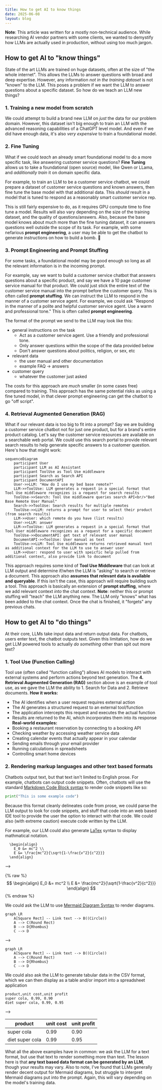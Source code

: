 ```yaml
---
title: How to get AI to know things
date: 2025-06-08
layout: blog
---
```


**Note**: This article was written for a mostly non-technical audience. While researching AI vendor partners with some clients, we wanted to demystify how LLMs are actually used in production, without using too much jargon.
 
## How to get AI to "know things"
State of the art LLMs are trained on huge datasets, often at the size of "the whole internet". This allows the LLMs to answer questions with broad and deep expertise. However, any information _not in the training dataset_ is not "known" to the LLM. This poses a problem if we want the LLM to answer questions about a specific dataset.
So how do we teach an LLM new things?

### 1. Training a new model from scratch
We could attempt to build a brand new LLM on _just_ the data for our problem domain. However, this dataset isn't big enough to train an LLM with the advanced reasoning capabilities of a ChatGPT level model.
And even if we did have enough data, it's also _very expensive_ to train a foundational model.

### 2. Fine Tuning
What if we could _teach_ an already smart foundational model to do a more specific task, like answering customer service questions? **Fine Tuning** allows us to take a foundational (open source) model, like Qwen or LLama, and _additionally train_ it on domain specific data.

For example, to train an LLM to be a customer service chatbot, we could prepare a dataset of customer service questions and known answers, then fine tune the base model with that additional data. This _should_ result in a model that is tuned to respond as a reasonably smart customer service rep.

This is still fairly expensive to do, as it requires GPU compute time to fine tune a model. Results will also vary depending on the size of the training dataset, and the quality of questions/answers.
Also, because the base model knows about much more than the fine tuning dataset, it can answers questions well outside the scope of its task. For example, with some nefarious **prompt engineering**, a user may be able to get the chatbot to generate instructions on how to build a bomb. 😬

### 3. Prompt Engineering and Prompt Stuffing
For some tasks, a foundational model may be good enough so long as all the relevant information is in the incoming prompt. 

For example, say we want to build a customer service chatbot that answers questions about a specific product, and say we have a 10 page customer service manual for that product. We could just stick the entire text of the customer service manual into the prompt before the customer query. This is often called **prompt stuffing**. 
We can instruct the LLM to respond in the manner of a customer service agent. For example, we could ask "Respond in the manner of a polite and helpful customer service agent. Use a warm and professional tone." This is often called **prompt engineering**.

The format of the prompt we send to the LLM may look like this:
- general instructions on the task
	- Act as a customer service agent. Use a friendly and professional tone.
	- Only answer questions within the scope of the data provided below
	- Don't answer questions about politics, religion, or sex, etc
- relevant data
	- the user manual and other documentation
	- example FAQ -> answers
- customer query
	- whatever the customer just asked

The costs for this approach are _much_ smaller (in some cases free) compared to training. This approach has the same potential risks as using a fine tuned model, in that clever prompt engineering can get the chatbot to go "off script".

### 4. Retrieval Augmented Generation (RAG)
What if our relevant data is too big to fit into a prompt? Say we are building a customer service chatbot not for just one product, but for a brand's entire product catalog. Let's say the customer service resources are available on a searchable web portal. We could use this search portal to provide relevant search results to help generate specific answers to a customer question.
Here's how that might work:

```mermaid
sequenceDiagram 
	participant User 
	participant LLM as AI Assistant 
	participant ToolUse as Tool Use middleware
	participant Search as Search API 
	participant DocumentAPI
	User->>LLM: "How do I use my bed base remote?"
	LLM->>ToolUse: LLM generates a request in a special format that Tool Use middleware recognizes is a request for search results
	ToolUse->>Search: Tool Use middleware queries search API<br/>"Bed Base Remote User Manual" 
	Search->>ToolUse: Search results for multiple remotes
	ToolUse->>LLM: returns a prompt for user to select their product (from search results)
	LLM->>User: which remote do you have (list results)	
	User->>LLM: answer
	LLM->>ToolUse: LLM generates a request in a special format that Tool User middleware recognizes as a request for a specific document
	ToolUse->>DocumentAPI: get text of relevant user manual
	DocumentAPI->>ToolUse: User manual as text
	ToolUse->>LLM: Tool Use middleware returns retrieved manual text as additional context for the LLM to use to answer user
	LLM->>User: respond to user with speicfic help pulled from additional context, also provide link to document
```

This approach requires some kind of **Tool Use Middleware** that can look at LLM output and determine if/when the LLM is "asking" to search or retrieve a document.
This approach also **assumes that relevant data is available and queryable**. If this isn't the case, this approach will require building such a tool.
This approach is basically an extension of **prompt stuffing**, where we add relevant context _into_ the chat context. 
**Note**: neither this or prompt stuffing will "teach" the LLM anything new. The LLM only "knows" what has been added to the chat context. Once the chat is finished, it "forgets" any previous chats.

## How to get AI to "do things"
At their core, LLMs take input data and return output data. For chatbots, users enter text, the chatbot outputs text. Given this limitation, how do we get LLM powered tools to actually _do something_ other than spit out more text?

### 1. Tool Use (Function Calling)
Tool use (often called "function calling") allows AI models to interact with external systems and perform actions beyond text generation. The **4. Retrieval Augmented Generation (RAG)** section above is an example of tool use, as we gave the LLM the ability to 1. Search for Data and 2. Retrieve documents.
**How it works:**
- The AI identifies when a user request requires external action
- The AI generates a structured request to an external tool/function
- The application intercepts this request and executes the actual function
- Results are returned to the AI, which incorporates them into its response
**Real-world examples:**
- Booking a restaurant reservation by connecting to a booking API
- Checking weather by accessing weather service data
- Creating calendar events that actually appear in your calendar
- Sending emails through your email provider
- Running calculations in spreadsheets
- Controlling smart home devices

### 2. Rendering markup languages and other text based formats
Chatbots output text, but that text isn't limited to English prose.
For example, chatbots can output code snippets. Often, chatbots will use the standard [Markdown Code Block syntax](https://www.markdownguide.org/basic-syntax/#code-blocks-1) to render code snippets like so:

```python
print("This is some example code")
```

Because this format cleanly delineates code from prose, we could parse the LLM output to look for code snippets, and stuff that code into an web based IDE tool to provide the user the option to interact with that code. We could also (with extreme caution) execute code written by the LLM.

For example, our LLM could also generate [LaTex](https://www.wikiwand.com/en/articles/LaTeX) syntax to display mathmatical notation.

```
  \begin{align}
    E_0 &= mc^2 \\
    E &= \frac{mc^2}{\sqrt{1-\frac{v^2}{c^2}}}
  \end{align} 

```

-->

{% raw %}
$$
  \begin{align}
    E_0 &= mc^2 \\
    E &= \frac{mc^2}{\sqrt{1-\frac{v^2}{c^2}}}
  \end{align} 
$$
{% endraw %}

We could ask the LLM to use [Mermaid Diagram Syntax](https://mermaid.js.org/intro/syntax-reference.html) to render diagrams.

```
graph LR
    A[Square Rect] -- Link text --> B((Circle))
    A --> C(Round Rect)
    B --> D{Rhombus}
    C --> D
```

-->

```mermaid
graph LR
    A[Square Rect] -- Link text --> B((Circle))
    A --> C(Round Rect)
    B --> D{Rhombus}
    C --> D
```


We could also ask the LLM to generate tabular data in the CSV format, which we can then display as a table and/or import into a spreadsheet application

```csv
product,unit cost,unit profit
super cola, 0.99, 0.90
diet super cola, 0.99, 0.95
```

-->

| product |unit cost | unit profit |
|---------|----------|-------------|
| super cola | 0.99 | 0.90 |
| diet super cola | 0.99 | 0.95 |


What all the above examples have in common: we ask the LLM for a text format, but use that text to render something more than text. The lesson here is that **any text based data format can be generated by an LLM**, though your results may vary. Also to note, I've found that LLMs generally render decent output for Mermaid diagrams, but struggle to interpret Mermaid diagrams put into the prompt. Again, this will vary depending on the model's training data.
